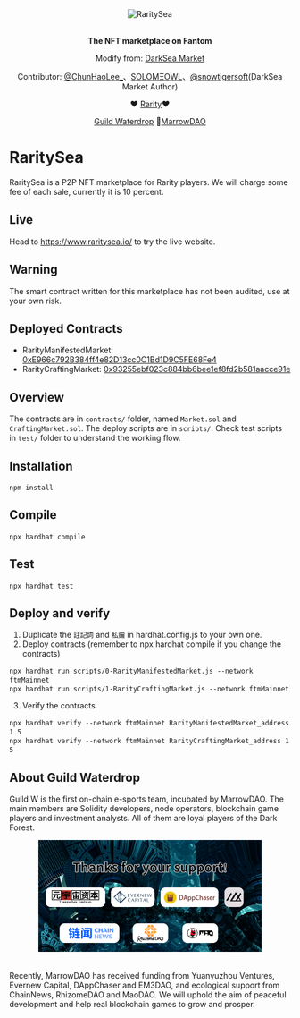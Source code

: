 <div align="center">
	<img width="600" src="README/DF-RaritySea-LOGO.jpg" alt="RaritySea">
	<br />
	<br />
</div>

<p align="center">
	<b>The NFT marketplace on Fantom</b>
</p>

<p align="center">
  Modify from: <a href="https://github.com/snowtigersoft/darksea-market">DarkSea Market</a>
</p>

<p align="center">
  Contributor: <a href="https://twitter.com/ChunHaoLee_">@ChunHaoLee_</a>、<a href="https://twitter.com/solomeowl444">SOLOMΞOWL</a>、<a href="https://twitter.com/snowtigersoft">@snowtigersoft</a>(DarkSea Market Author)
</p>
<p align="center">
❤ <a href="https://github.com/andrecronje/rarity">Rarity</a>❤
<p align="center">
	 <a href="https://buidl.mirror.xyz/0I9oYGGKOxDrb2m8OjubyxjU4wYbs9Zp49c0IO2OwUc">Guild Waterdrop</a>
	🦾<a href="https://twitter.com/marrowdao">MarrowDAO</a>
</p>

# RaritySea
RaritySea is a P2P NFT marketplace for Rarity players. We will charge some fee of each sale, currently it is 10 percent.

## Live
Head to https://www.raritysea.io/ to try the live website.

## Warning
The smart contract written for this marketplace has not been audited, use at your own risk.

## Deployed Contracts

- RarityManifestedMarket: [0xE966c792B384ff4e82D13cc0C1Bd1D9C5FE68Fe4](https://ftmscan.com/address/0xE966c792B384ff4e82D13cc0C1Bd1D9C5FE68Fe4)
- RarityCraftingMarket: [0x93255ebf023c884bb6bee1ef8fd2b581aacce91e](https://ftmscan.com/address/0x93255ebf023c884bb6bee1ef8fd2b581aacce91e)

## Overview

The contracts are in `contracts/` folder, named `Market.sol` and `CraftingMarket.sol`. The deploy scripts are in `scripts/`. Check test scripts in `test/` folder to understand the working flow.

## Installation
```
npm install 
```

## Compile
```
npx hardhat compile
```

## Test
```
npx hardhat test
```

## Deploy and verify
1. Duplicate the `註記詞` and `私鑰` in hardhat.config.js to your own one.
2. Deploy contracts (remember to npx hardhat compile if you change the contracts)
```
npx hardhat run scripts/0-RarityManifestedMarket.js --network ftmMainnet
npx hardhat run scripts/1-RarityCraftingMarket.js --network ftmMainnet
```
3. Verify the contracts
```
npx hardhat verify --network ftmMainnet RarityManifestedMarket_address 1 5
npx hardhat verify --network ftmMainnet RarityCraftingMarket_address 1 5
```
 
## About Guild Waterdrop
Guild W is the first on-chain e-sports team, incubated by MarrowDAO. The main members are Solidity developers, node operators, blockchain game players and investment analysts. All of them are loyal players of the Dark Forest.
  
  <div align="center">
	<img width="400" src="README/partners.png" alt="DF EXPLORER">
	<br />
	<br />
</div>
 
Recently, MarrowDAO has received funding from Yuanyuzhou Ventures, Evernew Capital, DAppChaser and EM3DAO, and ecological support from ChainNews, RhizomeDAO and MaoDAO. We will uphold the aim of peaceful development and help real blockchain games to grow and prosper.